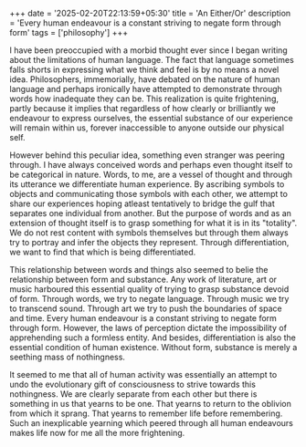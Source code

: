 +++
date = '2025-02-20T22:13:59+05:30'
title = 'An Either/Or'
description = 'Every human endeavour is a constant striving to negate form through form'
tags = ['philosophy']
+++

I have been preoccupied with a morbid thought ever since I began writing about the limitations of human language. The fact that language sometimes falls shorts in expressing what we think and feel is by no means a novel idea. Philosophers, immemorially, have debated on the nature of human language and perhaps ironically have attempted to demonstrate through words how inadequate they can be. This realization is quite frightening, partly because it implies that regardless of how clearly or brilliantly we endeavour to express ourselves, the essential substance of our experience will remain within us, forever inaccessible to anyone outside our physical self.

However behind this peculiar idea, something even stranger was peering through. I have always conceived words and perhaps even thought itself to be categorical in nature. Words, to me, are a vessel of thought and through its utterance we differentiate human experience. By ascribing symbols to objects and communicating those symbols with each other, we attempt to share our experiences hoping atleast tentatively to bridge the gulf that separates one individual from another. But the purpose of words and as an extension of thought itself is to grasp something for what it is in its "totality". We do not rest content with symbols themselves but through them always try to portray and infer the objects they represent. Through differentiation, we want to find that which is being differentiated. 

This relationship between words and things also seemed to belie the relationship between form and substance. Any work of literature, art or music harboured this essential quality of trying to grasp substance devoid of form. Through words, we try to negate language. Through music we try to transcend sound. Through art we try to push the boundaries of space and time. Every human endeavour is a constant striving to negate form through form. However, the laws of perception dictate the impossibility of apprehending such a formless entity. And besides, differentiation is also the essential condition of human existence. Without form, substance is merely a seething mass of nothingness. 

It seemed to me that all of human activity was essentially an attempt to undo the evolutionary gift of consciousness to strive towards this nothingness. We are clearly separate from each other but there is something in us that yearns to be one. That yearns to return to the oblivion from which it sprang. That yearns to remember life before remembering. Such an inexplicable yearning which peered through all human endeavours makes life now for me all the more frightening. 

